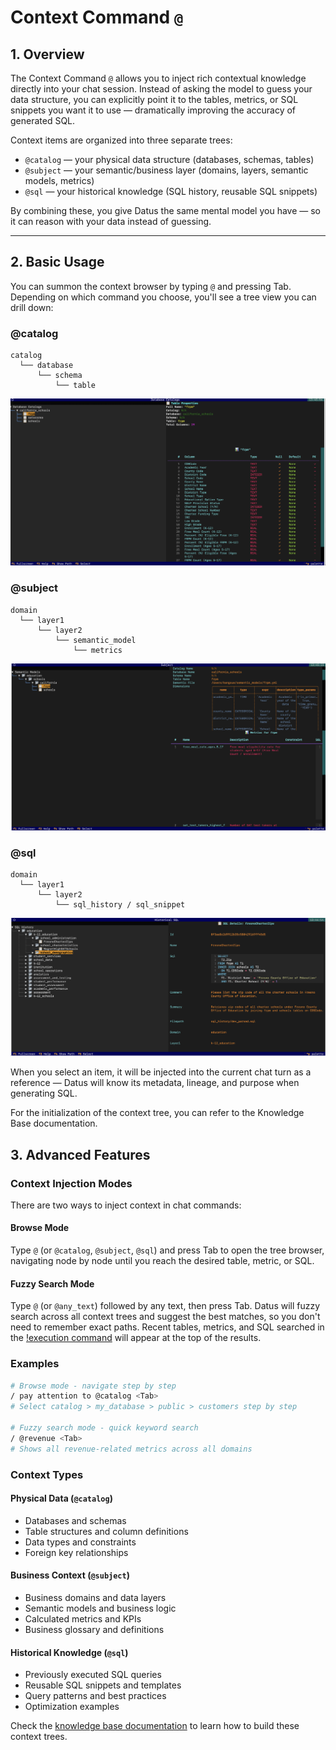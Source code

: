 # Context Command `@`

## 1. Overview

The Context Command `@` allows you to inject rich contextual knowledge directly into your chat session. Instead of asking the model to guess your data structure, you can explicitly point it to the tables, metrics, or SQL snippets you want it to use — dramatically improving the accuracy of generated SQL.

Context items are organized into three separate trees:

- `@catalog` — your physical data structure (databases, schemas, tables)
- `@subject` — your semantic/business layer (domains, layers, semantic models, metrics)
- `@sql` — your historical knowledge (SQL history, reusable SQL snippets)

By combining these, you give Datus the same mental model you have — so it can reason with your data instead of guessing.

---

## 2. Basic Usage

You can summon the context browser by typing `@` and pressing Tab. Depending on which command you choose, you'll see a tree view you can drill down:

### @catalog
```
catalog
  └── database
      └── schema
          └── table
```

![Catalog Screen](../assets/catalog_screen.png)

### @subject
```
domain
  └── layer1
      └── layer2
          └── semantic_model
              └── metrics
```

![Subject Screen](../assets/subject_screen.png)

### @sql
```
domain
  └── layer1
      └── layer2
          └── sql_history / sql_snippet
```

![SQL History Screen](../assets/sql_history_screen.png)

When you select an item, it will be injected into the current chat turn as a reference — Datus will know its metadata, lineage, and purpose when generating SQL.

For the initialization of the context tree, you can refer to the Knowledge Base documentation.

## 3. Advanced Features

### Context Injection Modes

There are two ways to inject context in chat commands:

#### Browse Mode
Type `@` (or `@catalog`, `@subject`, `@sql`) and press Tab to open the tree browser, navigating node by node until you reach the desired table, metric, or SQL.

#### Fuzzy Search Mode
Type `@` (or `@any_text`) followed by any text, then press Tab. Datus will fuzzy search across all context trees and suggest the best matches, so you don't need to remember exact paths. Recent tables, metrics, and SQL searched in the [!execution command](execution_command.md) will appear at the top of the results.

### Examples

```bash
# Browse mode - navigate step by step
/ pay attention to @catalog <Tab>
# Select catalog > my_database > public > customers step by step

# Fuzzy search mode - quick keyword search
/ @revenue <Tab>
# Shows all revenue-related metrics across all domains
```

### Context Types

#### Physical Data (`@catalog`)
- Databases and schemas
- Table structures and column definitions
- Data types and constraints
- Foreign key relationships

#### Business Context (`@subject`)
- Business domains and data layers
- Semantic models and business logic
- Calculated metrics and KPIs
- Business glossary and definitions

#### Historical Knowledge (`@sql`)
- Previously executed SQL queries
- Reusable SQL snippets and templates
- Query patterns and best practices
- Optimization examples

Check the [knowledge base documentation](../knowledge_base/introduction.md) to learn how to build these context trees.  